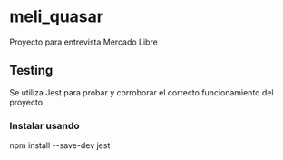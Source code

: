 # meli_quasar
Proyecto para entrevista Mercado Libre


## Testing
Se utiliza Jest para probar y corroborar el correcto funcionamiento del proyecto 
### Instalar usando 
npm install --save-dev jest